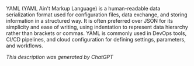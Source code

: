 YAML (YAML Ain't Markup Language) is a human-readable data serialization format used for configuration files, data exchange, and storing information in a structured way. It is often preferred over JSON for its simplicity and ease of writing, using indentation to represent data hierarchy rather than brackets or commas. YAML is commonly used in DevOps tools, CI/CD pipelines, and cloud configuration for defining settings, parameters, and workflows.

*This description was generated by ChatGPT*